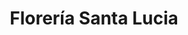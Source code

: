 ---
title: "Florería Santa Lucia"
url: /san-cristobal-de-las-casas/floreria-santa-lucia/
shop: floristería
---